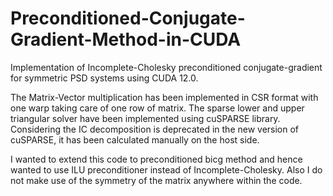 # Preconditioned-Conjugate-Gradient-Method-in-CUDA
Implementation of Incomplete-Cholesky preconditioned conjugate-gradient for symmetric PSD systems using CUDA 12.0.

The Matrix-Vector multiplication has been implemented in CSR format with one warp taking care of one row of matrix. The sparse lower and upper triangular solver have been implemented using cuSPARSE library. Considering the IC decomposition is deprecated in the new version of cuSPARSE, it has been calculated manually on the host side. 

I wanted to extend this code to preconditioned bicg method and hence wanted to use ILU preconditioner instead of Incomplete-Cholesky. Also I do not make use of the symmetry of the matrix anywhere within the code.
